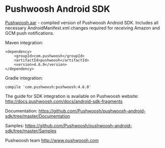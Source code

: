 Pushwoosh Android SDK
=====================

[Pushwoosh.aar](https://github.com/Pushwoosh/pushwoosh-android-sdk/blob/master/Pushwoosh.aar) - compiled version of Pushwoosh Android SDK. Includes all necessary AndroidManifest.xml changes required for receiving Amazon and GCM push notifications.

Maven integration:

	<dependency>
  		<groupId>com.pushwoosh</groupId>
  		<artifactId>pushwoosh</artifactId>
  		<version>4.6.0</version>
	</dependency>

Gradle integration:

	compile 'com.pushwoosh:pushwoosh:4.6.0'


The guide for SDK integration is available on Pushwoosh website:  
http://docs.pushwoosh.com/docs/android-sdk-fragments

Documentation:
https://github.com/Pushwoosh/pushwoosh-android-sdk/tree/master/Documentation

Samples:
https://github.com/Pushwoosh/pushwoosh-android-sdk/tree/master/Samples

Pushwoosh team
http://www.pushwoosh.com

